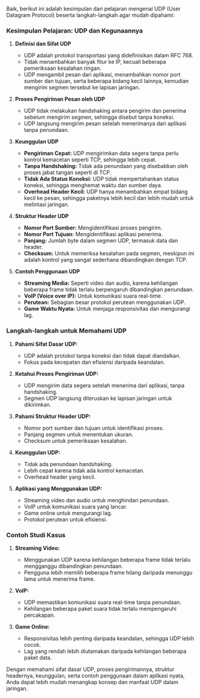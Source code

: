 Baik, berikut ini adalah kesimpulan dari pelajaran mengenai UDP (User Datagram Protocol) beserta langkah-langkah agar mudah dipahami:

### Kesimpulan Pelajaran: UDP dan Kegunaannya

1. **Definisi dan Sifat UDP**
   - UDP adalah protokol transportasi yang didefinisikan dalam RFC 768.
   - Tidak menambahkan banyak fitur ke IP, kecuali beberapa pemeriksaan kesalahan ringan.
   - UDP mengambil pesan dari aplikasi, menambahkan nomor port sumber dan tujuan, serta beberapa bidang kecil lainnya, kemudian mengirim segmen tersebut ke lapisan jaringan.

2. **Proses Pengiriman Pesan oleh UDP**
   - UDP tidak melakukan handshaking antara pengirim dan penerima sebelum mengirim segmen, sehingga disebut tanpa koneksi.
   - UDP langsung mengirim pesan setelah menerimanya dari aplikasi tanpa penundaan.

3. **Keunggulan UDP**
   - **Pengiriman Cepat:** UDP mengirimkan data segera tanpa perlu kontrol kemacetan seperti TCP, sehingga lebih cepat.
   - **Tanpa Handshaking:** Tidak ada penundaan yang disebabkan oleh proses jabat tangan seperti di TCP.
   - **Tidak Ada Status Koneksi:** UDP tidak mempertahankan status koneksi, sehingga menghemat waktu dan sumber daya.
   - **Overhead Header Kecil:** UDP hanya menambahkan empat bidang kecil ke pesan, sehingga paketnya lebih kecil dan lebih mudah untuk melintasi jaringan.

4. **Struktur Header UDP**
   - **Nomor Port Sumber:** Mengidentifikasi proses pengirim.
   - **Nomor Port Tujuan:** Mengidentifikasi aplikasi penerima.
   - **Panjang:** Jumlah byte dalam segmen UDP, termasuk data dan header.
   - **Checksum:** Untuk memeriksa kesalahan pada segmen, meskipun ini adalah kontrol yang sangat sederhana dibandingkan dengan TCP.

5. **Contoh Penggunaan UDP**
   - **Streaming Media:** Seperti video dan audio, karena kehilangan beberapa frame tidak terlalu berpengaruh dibandingkan penundaan.
   - **VoIP (Voice over IP):** Untuk komunikasi suara real-time.
   - **Perutean:** Sebagian besar protokol perutean menggunakan UDP.
   - **Game Waktu Nyata:** Untuk menjaga responsivitas dan mengurangi lag.

### Langkah-langkah untuk Memahami UDP

1. **Pahami Sifat Dasar UDP:**
   - UDP adalah protokol tanpa koneksi dan tidak dapat diandalkan.
   - Fokus pada kecepatan dan efisiensi daripada keandalan.

2. **Ketahui Proses Pengiriman UDP:**
   - UDP mengirim data segera setelah menerima dari aplikasi, tanpa handshaking.
   - Segmen UDP langsung diteruskan ke lapisan jaringan untuk dikirimkan.

3. **Pahami Struktur Header UDP:**
   - Nomor port sumber dan tujuan untuk identifikasi proses.
   - Panjang segmen untuk menentukan ukuran.
   - Checksum untuk pemeriksaan kesalahan.

4. **Keunggulan UDP:**
   - Tidak ada penundaan handshaking.
   - Lebih cepat karena tidak ada kontrol kemacetan.
   - Overhead header yang kecil.

5. **Aplikasi yang Menggunakan UDP:**
   - Streaming video dan audio untuk menghindari penundaan.
   - VoIP untuk komunikasi suara yang lancar.
   - Game online untuk mengurangi lag.
   - Protokol perutean untuk efisiensi.

### Contoh Studi Kasus

1. **Streaming Video:**
   - Menggunakan UDP karena kehilangan beberapa frame tidak terlalu mengganggu dibandingkan penundaan.
   - Pengguna lebih memilih beberapa frame hilang daripada menunggu lama untuk menerima frame.

2. **VoIP:**
   - UDP memastikan komunikasi suara real-time tanpa penundaan.
   - Kehilangan beberapa paket suara tidak terlalu mempengaruhi percakapan.

3. **Game Online:**
   - Responsivitas lebih penting daripada keandalan, sehingga UDP lebih cocok.
   - Lag yang rendah lebih diutamakan daripada kehilangan beberapa paket data.

Dengan memahami sifat dasar UDP, proses pengirimannya, struktur headernya, keunggulan, serta contoh penggunaan dalam aplikasi nyata, Anda dapat lebih mudah menangkap konsep dan manfaat UDP dalam jaringan.